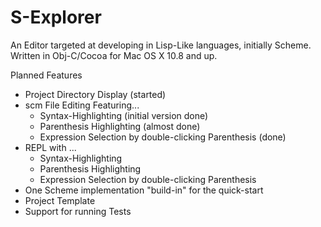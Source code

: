 S-Explorer
=======

An Editor targeted at developing in Lisp-Like languages, initially Scheme.
Written in Obj-C/Cocoa for Mac OS X 10.8 and up.

Planned Features

* Project Directory Display (started)
* scm File Editing Featuring...
  * Syntax-Highlighting (initial version done)
  * Parenthesis Highlighting (almost done)
  * Expression Selection by double-clicking Parenthesis (done)
* REPL with ...
  * Syntax-Highlighting
  * Parenthesis Highlighting
  * Expression Selection by double-clicking Parenthesis
* One Scheme implementation "build-in" for the quick-start
* Project Template
* Support for running Tests

